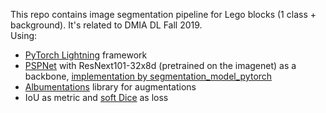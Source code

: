 This repo contains image segmentation pipeline for Lego blocks (1 class + background). It's related to DMIA DL Fall 2019.  
Using:  
 - [PyTorch Lightning](https://github.com/PyTorchLightning/pytorch-lightning) framework  
 - [PSPNet](https://arxiv.org/abs/1612.01105) with ResNext101-32x8d (pretrained on the imagenet) as a backbone,
 [implementation by segmentation_model_pytorch](https://smp.readthedocs.io/en/latest/models.html#pspnet)  
 - [Albumentations](https://github.com/albumentations-team/albumentations) library for augmentations  
 - IoU as metric and [soft Dice](https://smp.readthedocs.io/en/latest/losses.html#segmentation_models_pytorch.losses.DiceLoss) as loss  

